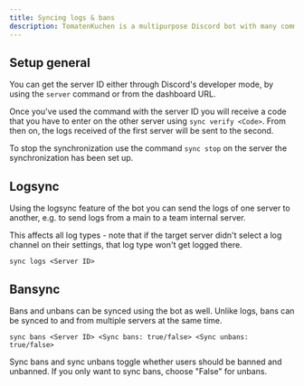 ```yaml
---
title: Syncing logs & bans
description: TomatenKuchen is a multipurpose Discord bot with many common and innovative features for your server. The bot can also sync logs and bans as well as unbans across multiple servers.
---
```


## Setup general

You can get the server ID either through Discord's developer mode, by using the `server` command or from the dashboard URL.

Once you've used the command with the server ID you will receive a code that you have to enter on the other server using `sync verify <Code>`.
From then on, the logs received of the first server will be sent to the second.

To stop the synchronization use the command `sync stop` on the server the synchronization has been set up.

## Logsync

Using the logsync feature of the bot you can send the logs of one server to another, e.g. to send logs from a main to a team internal server.

This affects all log types - note that if the target server didn't select a log channel on their settings, that log type won't get logged there.

`sync logs <Server ID>`

## Bansync

Bans and unbans can be synced using the bot as well. Unlike logs, bans can be synced to and from multiple servers at the same time.

`sync bans <Server ID> <Sync bans: true/false> <Sync unbans: true/false>`

Sync bans and sync unbans toggle whether users should be banned and unbanned. If you only want to sync bans, choose "False" for unbans.

